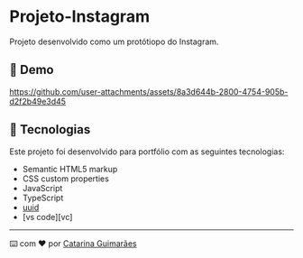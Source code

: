 # Projeto-Instagram

Projeto desenvolvido como um protótiopo do Instagram.

## 👀 Demo

https://github.com/user-attachments/assets/8a3d644b-2800-4754-905b-d2f2b49e3d45

## 🚀 Tecnologias

Este projeto foi desenvolvido para portfólio com as seguintes tecnologias:

- Semantic HTML5 markup
- CSS custom properties
- JavaScript
- TypeScript
- [uuid](https://www.npmjs.com/package/uuid)
- [vs code][vc]

---

⌨️ com ❤️ por [Catarina Guimarães](https://github.com/catarinaguima) 
